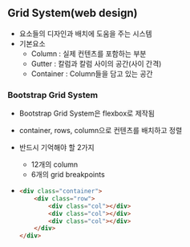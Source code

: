 ## Grid System(web design)

- 요소들의 디자인과 배치에 도움을 주는 시스템
- 기본요소
  - Column : 실제 컨텐츠를 포함하는 부분
  - Gutter : 칼럼과 칼럼 사이의 공간(사이 간격)
  - Container : Column들을 담고 있는 공간



### Bootstrap Grid System

- Bootstrap Grid System은 flexbox로 제작됨

- container, rows, column으로 컨텐츠를 배치하고 정렬

- 반드시 기억해야 할 2가지

  - 12개의 column
  - 6개의 grid breakpoints

- ```html
  <div class="container">
      <div class="row">
          <div class="col"></div>
          <div class="col"></div>
          <div class="col"></div>
      </div>
  </div>
  ```